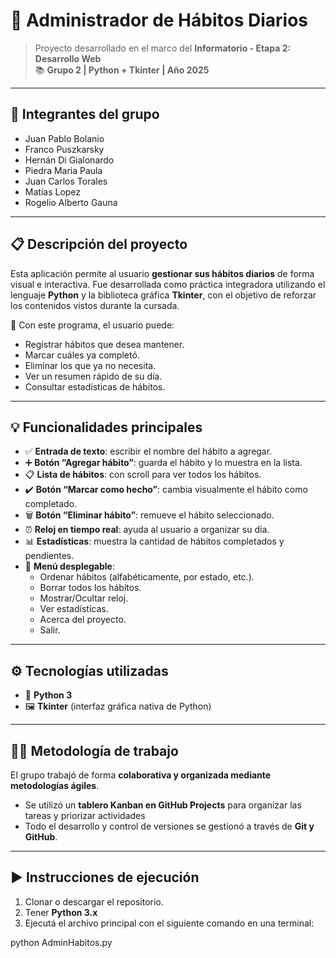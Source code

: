 # 🧠 Administrador de Hábitos Diarios

> Proyecto desarrollado en el marco del **Informatorio - Etapa 2: Desarrollo Web**  
> 📚 **Grupo 2 | Python + Tkinter | Año 2025**

---

## 👥 Integrantes del grupo

- Juan Pablo Bolanio  
- Franco Puszkarsky  
- Hernán Di Gialonardo  
- Piedra Maria Paula  
- Juan Carlos Torales  
- Matías Lopez  
- Rogelio Alberto Gauna 

---

## 📋 Descripción del proyecto

Esta aplicación permite al usuario **gestionar sus hábitos diarios** de forma visual e interactiva. Fue desarrollada como práctica integradora utilizando el lenguaje **Python** y la biblioteca gráfica **Tkinter**, con el objetivo de reforzar los contenidos vistos durante la cursada.

📝 Con este programa, el usuario puede:
- Registrar hábitos que desea mantener.
- Marcar cuáles ya completó.
- Eliminar los que ya no necesita.
- Ver un resumen rápido de su día.
- Consultar estadísticas de hábitos.

---

## 💡 Funcionalidades principales

- ✅ **Entrada de texto**: escribir el nombre del hábito a agregar.  
- ➕ **Botón “Agregar hábito”**: guarda el hábito y lo muestra en la lista.  
- 📋 **Lista de hábitos**: con scroll para ver todos los hábitos.  
- ✔️ **Botón “Marcar como hecho”**: cambia visualmente el hábito como completado.  
- 🗑️ **Botón “Eliminar hábito”**: remueve el hábito seleccionado.  
- ⏰ **Reloj en tiempo real**: ayuda al usuario a organizar su día.  
- 📊 **Estadísticas**: muestra la cantidad de hábitos completados y pendientes.  
- 📁 **Menú desplegable**:
  - Ordenar hábitos (alfabéticamente, por estado, etc.).
  - Borrar todos los hábitos.
  - Mostrar/Ocultar reloj.
  - Ver estadísticas.
  - Acerca del proyecto.
  - Salir.

---

## ⚙️ Tecnologías utilizadas

- 🐍 **Python 3**
- 🖼️ **Tkinter** (interfaz gráfica nativa de Python)

---

## 🧑‍🔧 Metodología de trabajo

El grupo trabajó de forma **colaborativa y organizada mediante metodologías ágiles**.

- Se utilizó un **tablero Kanban en GitHub Projects** para organizar las tareas y priorizar actividades 
- Todo el desarrollo y control de versiones se gestionó a través de **Git y GitHub**.

---

## ▶️ Instrucciones de ejecución

1. Clonar o descargar el repositorio.
2. Tener **Python 3.x** 
3. Ejecutá el archivo principal con el siguiente comando en una terminal:

python AdminHabitos.py
